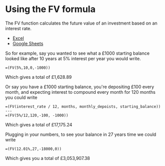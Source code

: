 # Using the FV formula

The FV function calculates the future value of an investment based on an interest rate.

- [Excel](https://support.microsoft.com/en-us/office/fv-function-2eef9f44-a084-4c61-bdd8-4fe4bb1b71b3)
- [Google Sheets](https://support.google.com/docs/answer/3093224?hl=en-GB)

So for example, say you wanted to see what a £1000 starting balance looked like after 10 years at 5% interest per year you would write.

```
=(FV(5%,10,0,-1000))
```

Which gives a total of £1,628.89

Or say you have a £1000 starting balance, you're depositing £100 every month, and expecting interest to compound every month for 120 months you could write
```
=(FV(interest_rate / 12, months, monthly_depoists, starting_balance))
---
=(FV(5%/12,120,-100, -1000))
```
Which gives a total of £17,175.24

Plugging in your numbers, to see your balance in 27 years time we could write
```
=(FV(12.01%,27,-18000,0))
```
Which gives you a total of £3,053,907.38